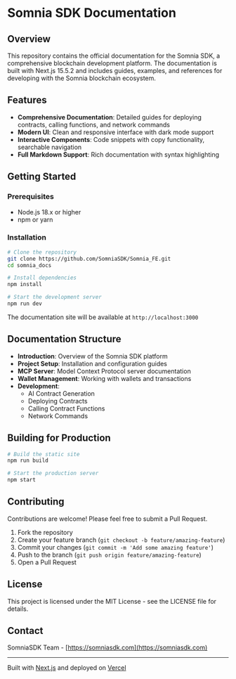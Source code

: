 # Somnia SDK Documentation
## Overview

This repository contains the official documentation for the Somnia SDK, a comprehensive blockchain development platform. The documentation is built with Next.js 15.5.2 and includes guides, examples, and references for developing with the Somnia blockchain ecosystem.

## Features

- **Comprehensive Documentation**: Detailed guides for deploying contracts, calling functions, and network commands
- **Modern UI**: Clean and responsive interface with dark mode support
- **Interactive Components**: Code snippets with copy functionality, searchable navigation
- **Full Markdown Support**: Rich documentation with syntax highlighting

## Getting Started

### Prerequisites

- Node.js 18.x or higher
- npm or yarn

### Installation

```bash
# Clone the repository
git clone https://github.com/SomniaSDK/Somnia_FE.git
cd somnia_docs

# Install dependencies
npm install

# Start the development server
npm run dev
```

The documentation site will be available at `http://localhost:3000`

## Documentation Structure

- **Introduction**: Overview of the Somnia SDK platform
- **Project Setup**: Installation and configuration guides
- **MCP Server**: Model Context Protocol server documentation
- **Wallet Management**: Working with wallets and transactions
- **Development**:
  - AI Contract Generation
  - Deploying Contracts
  - Calling Contract Functions
  - Network Commands

## Building for Production

```bash
# Build the static site
npm run build

# Start the production server
npm start
```

## Contributing

Contributions are welcome! Please feel free to submit a Pull Request.

1. Fork the repository
2. Create your feature branch (`git checkout -b feature/amazing-feature`)
3. Commit your changes (`git commit -m 'Add some amazing feature'`)
4. Push to the branch (`git push origin feature/amazing-feature`)
5. Open a Pull Request

## License

This project is licensed under the MIT License - see the LICENSE file for details.

## Contact

SomniaSDK Team - [https://somniasdk.com](https://somniasdk.com)

---

Built with [Next.js](https://nextjs.org/) and deployed on [Vercel](https://vercel.com/)
